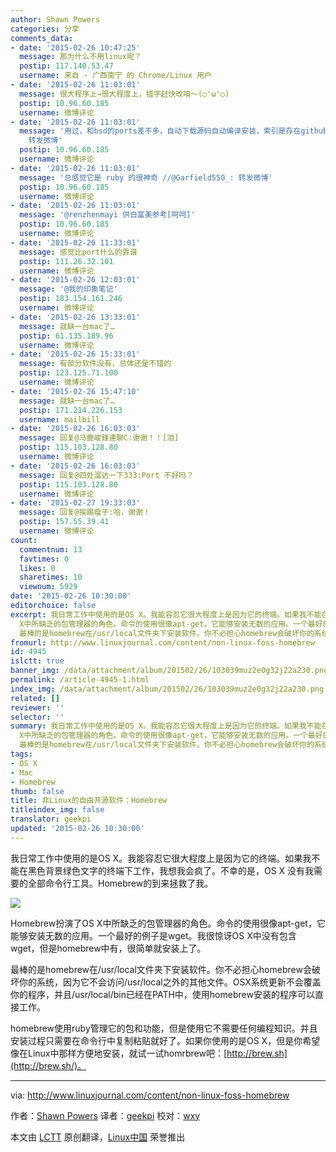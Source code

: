 ```yaml
---
author: Shawn Powers
categories: 分享
comments_data:
- date: '2015-02-26 10:47:25'
  message: 那为什么不用linux呢？
  postip: 117.140.53.47
  username: 来自 - 广西南宁 的 Chrome/Linux 用户
- date: '2015-02-26 11:03:01'
  message: 很大程序上→很大程度上，错字赶快改唷～(○'ω'○)
  postip: 10.96.60.185
  username: 微博评论
- date: '2015-02-26 11:03:01'
  message: '用过，和bsd的ports差不多，自动下载源码自动编译安装，索引是存在github上还是sourceforge上来着，国内没有镜像//@Garfield550_:
    转发微博'
  postip: 10.96.60.185
  username: 微博评论
- date: '2015-02-26 11:03:01'
  message: '总感觉它是 ruby 的很神奇 //@Garfield550_: 转发微博'
  postip: 10.96.60.185
  username: 微博评论
- date: '2015-02-26 11:03:01'
  message: '@renzhenmayi 供白富美参考[呵呵]'
  postip: 10.96.60.185
  username: 微博评论
- date: '2015-02-26 11:33:01'
  message: 感觉比port什么的靠谱
  postip: 111.26.32.101
  username: 微博评论
- date: '2015-02-26 12:03:01'
  message: '@我的印象笔记'
  postip: 183.154.161.246
  username: 微博评论
- date: '2015-02-26 13:33:01'
  message: 就缺一台mac了…
  postip: 61.135.189.96
  username: 微博评论
- date: '2015-02-26 15:33:01'
  message: 有部分软件没有，总体还是不错的
  postip: 123.125.71.100
  username: 微博评论
- date: '2015-02-26 15:47:10'
  message: 就缺一台mac了…
  postip: 171.214.226.153
  username: mailbill
- date: '2015-02-26 16:03:03'
  message: 回复@马鹿峻鋒連聊C:谢谢！！[泪]
  postip: 115.103.128.80
  username: 微博评论
- date: '2015-02-26 16:03:03'
  message: 回复@四处溜达一下333:Port 不好吗？
  postip: 115.103.128.80
  username: 微博评论
- date: '2015-02-27 19:33:03'
  message: 回复@挨踢瘤子:哈，谢谢！
  postip: 157.55.39.41
  username: 微博评论
count:
  commentnum: 13
  favtimes: 0
  likes: 0
  sharetimes: 10
  viewnum: 5929
date: '2015-02-26 10:30:00'
editorchoice: false
excerpt: 我日常工作中使用的是OS X。我能容忍它很大程度上是因为它的终端。如果我不能在黑色背景绿色文字的终端下工作，我想我会疯了。不幸的是，OS X 没有我需要的全部命令行工具。Homebrew的到来拯救了我。  Homebrew扮演了OS
  X中所缺乏的包管理器的角色。命令的使用很像apt-get，它能够安装无数的应用。一个最好的例子是wget。我很惊讶OS X中没有包含wget，但是homebrew中有，很简单就安装上了。
  最棒的是homebrew在/usr/local文件夹下安装软件。你不必担心homebrew会破坏你的系统，因为它不会访问/usr/local之外的其他文件。OSX系统更新不会覆
fromurl: http://www.linuxjournal.com/content/non-linux-foss-homebrew
id: 4945
islctt: true
banner_img: /data/attachment/album/201502/26/103039muz2e0g32j22a230.png
permalink: /article-4945-1.html
index_img: /data/attachment/album/201502/26/103039muz2e0g32j22a230.png.thumb.jpg
related: []
reviewer: ''
selector: ''
summary: 我日常工作中使用的是OS X。我能容忍它很大程度上是因为它的终端。如果我不能在黑色背景绿色文字的终端下工作，我想我会疯了。不幸的是，OS X 没有我需要的全部命令行工具。Homebrew的到来拯救了我。  Homebrew扮演了OS
  X中所缺乏的包管理器的角色。命令的使用很像apt-get，它能够安装无数的应用。一个最好的例子是wget。我很惊讶OS X中没有包含wget，但是homebrew中有，很简单就安装上了。
  最棒的是homebrew在/usr/local文件夹下安装软件。你不必担心homebrew会破坏你的系统，因为它不会访问/usr/local之外的其他文件。OSX系统更新不会覆
tags:
- OS X
- Mac
- Homebrew
thumb: false
title: 非Linux的自由开源软件：Homebrew
titleindex_img: false
translator: geekpi
updated: '2015-02-26 10:30:00'
---
```


我日常工作中使用的是OS X。我能容忍它很大程度上是因为它的终端。如果我不能在黑色背景绿色文字的终端下工作，我想我会疯了。不幸的是，OS X 没有我需要的全部命令行工具。Homebrew的到来拯救了我。


![](/data/attachment/album/201502/26/103039muz2e0g32j22a230.png)


Homebrew扮演了OS X中所缺乏的包管理器的角色。命令的使用很像apt-get，它能够安装无数的应用。一个最好的例子是wget。我很惊讶OS X中没有包含wget，但是homebrew中有，很简单就安装上了。


最棒的是homebrew在/usr/local文件夹下安装软件。你不必担心homebrew会破坏你的系统，因为它不会访问/usr/local之外的其他文件。OSX系统更新不会覆盖你的程序，并且/usr/local/bin已经在PATH中，使用homebrew安装的程序可以直接工作。


homebrew使用ruby管理它的包和功能，但是使用它不需要任何编程知识。并且安装过程只需要在命令行中复制粘贴就好了。如果你使用的是OS X，但是你希望像在Linux中那样方便地安装，就试一试homrbrew吧：[http://brew.sh](http://brew.sh/)。




---


via: <http://www.linuxjournal.com/content/non-linux-foss-homebrew>


作者：[Shawn Powers](http://www.linuxjournal.com/users/shawn-powers) 译者：[geekpi](https://github.com/geekpi) 校对：[wxy](https://github.com/wxy)


本文由 [LCTT](https://github.com/LCTT/TranslateProject) 原创翻译，[Linux中国](http://linux.cn/) 荣誉推出